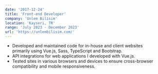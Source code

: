 ```yaml
---
date: '2017-12-24'
title: 'Front-end Developer'
company: 'Unlem Bilisim'
location: 'Kayseri, TR'
range: 'July 2023 - December 2023'
url: 'https://unlembilisim.com/'
---
```


- Developed and maintained code for in-house and client websites primarily using Vue.js, Sass, TypeScript and Bootstrap.
- API integrations for web applications I developed with Vue.js.
- Tested sites in various browsers and devices to ensure cross-browser compatibility and mobile responsiveness.
